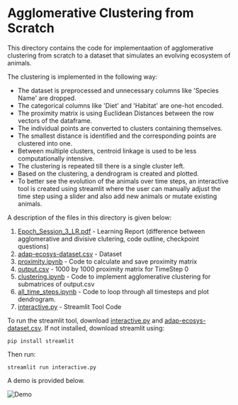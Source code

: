 # Agglomerative Clustering from Scratch

This directory contains the code for implementaation of agglomerative clustering from scratch to a dataset that simulates an evolving ecosystem of animals.

The clustering is implemented in the following way:
* The dataset is preprocessed and unnecessary columns like 'Species Name' are dropped.
* The categorical columns like 'Diet' and 'Habitat' are one-hot encoded.
* The proximity matrix is using Euclidean Distances between the row vectors of the dataframe.
* The individual points are converted to clusters containing themselves.
* The smallest distance is identified and the corresponding points are clustered into one.
* Between multiple clusters, centroid linkage is used to be less computationally intensive.
* The clustering is repeated till there is a single cluster left.
* Based on the clustering, a dendrogram is created and plotted.
* To better see the evolution of the animals over time steps, an interactive tool is created using streamlit where the user can manually adjust the time step using a slider and also add new animals or mutate existing animals.

A description of the files in this directory is given below:
1. [Epoch_Session_3_LR.pdf](https://github.com/IITH-Epoch/Learning_phase_2024-25/blob/main/Aroshish/Session%203/Epoch_Session_3_LR.pdf) - Learning Report (difference between agglomerative and divisive clutering, code outline, checkpoint questions)
2. [adap-ecosys-dataset.csv](https://github.com/IITH-Epoch/Learning_phase_2024-25/blob/main/Aroshish/Session%203/adap-ecosys-dataset.csv) - Dataset
3. [proximity.ipynb](https://github.com/IITH-Epoch/Learning_phase_2024-25/blob/main/Aroshish/Session%203/proximity.ipynb) - Code to calculate and save proximity matrix
4. [output.csv](https://github.com/IITH-Epoch/Learning_phase_2024-25/blob/main/Aroshish/Session%203/output.csv) - 1000 by 1000 proximity matrix for TimeStep 0
5. [clustering.ipynb](https://github.com/IITH-Epoch/Learning_phase_2024-25/blob/main/Aroshish/Session%203/clustering.ipynb) - Code to implement agglomerative clustering for submatrices of output.csv
6. [all_time_steps.ipynb](https://github.com/IITH-Epoch/Learning_phase_2024-25/blob/main/Aroshish/Session%203/all_time_steps.ipynb) - Code to loop through all timesteps and plot dendrogram.
7. [interactive.py](https://github.com/IITH-Epoch/Learning_phase_2024-25/blob/main/Aroshish/Session%203/interactive.py) - Streamlit Tool Code

To run the streamlit tool, download [interactive.py](https://github.com/IITH-Epoch/Learning_phase_2024-25/blob/main/Aroshish/Session%203/interactive.py) and [adap-ecosys-dataset.csv](https://github.com/IITH-Epoch/Learning_phase_2024-25/blob/main/Aroshish/Session%203/adap-ecosys-dataset.csv). If not installed, download streamlit using:
```
pip install streamlit
```
Then run:
```
streamlit run interactive.py
```

A demo is provided below.

![Demo](https://github.com/IITH-Epoch/Learning_phase_2024-25/blob/main/Aroshish/Session%203/Agglomerative%20Clustering%20Demo.gif)
